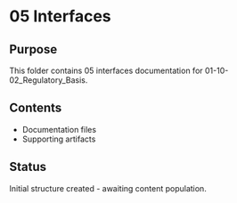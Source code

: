 # 05 Interfaces

## Purpose
This folder contains 05 interfaces documentation for 01-10-02_Regulatory_Basis.

## Contents
- Documentation files
- Supporting artifacts

## Status
Initial structure created - awaiting content population.
